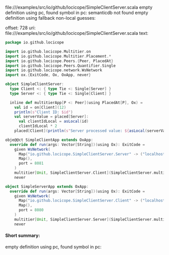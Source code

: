file://<WORKSPACE>/examples/src/io/github/locicope/SimpleClientServer.scala
empty definition using pc, found symbol in pc: 
semanticdb not found
empty definition using fallback
non-local guesses:

offset: 728
uri: file://<WORKSPACE>/examples/src/io/github/locicope/SimpleClientServer.scala
text:
```scala
package io.github.locicope

import io.github.locicope.Multitier.on
import io.github.locicope.Multitier.Placement.*
import io.github.locicope.Peers.{Peer, PlacedAt}
import io.github.locicope.Peers.Quantifier.Single
import io.github.locicope.network.WsNetwork
import ox.{ExitCode, Ox, OxApp, never}

object SimpleClientServer:
  type Client <: { type Tie <: Single[Server] }
  type Server <: { type Tie <: Single[Client] }

  inline def multitierApp[P <: Peer](using PlacedAt[P], Ox) =
    val id = on[Client](12)
    println(s"Client ID: $id")
    val serverValue = placed[Server]:
      val clientIdLocal = asLocal(id)
      clientIdLocal * 2
    placed[Client](println(s"Server processed value: ${asLocal(serverValue)}"))

obje@@ct SimpleClientApp extends OxApp:
  override def run(args: Vector[String])(using Ox): ExitCode =
    given WsNetwork(
      Map("io.github.locicope.SimpleClientServer.Server" -> ("localhost", 8080)),
      Map(),
      port = 8081
    )
    multitier[Unit, SimpleClientServer.Client](SimpleClientServer.multitierApp)
    never

object SimpleServerApp extends OxApp:
  override def run(args: Vector[String])(using Ox): ExitCode =
    given WsNetwork(
      Map("io.github.locicope.SimpleClientServer.Client" -> ("localhost", 8081)),
      Map(),
      port = 8080
    )
    multitier[Unit, SimpleClientServer.Server](SimpleClientServer.multitierApp)
    never

```


#### Short summary: 

empty definition using pc, found symbol in pc: 